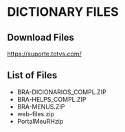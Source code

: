 # DICTIONARY FILES

## Download Files

<https://suporte.totvs.com/>

## List of Files

- BRA-DICIONARIOS_COMPL.ZIP
- BRA-HELPS_COMPL.ZIP
- BRA-MENUS.ZIP
- web-files.zip
- PortalMeuRHzip
